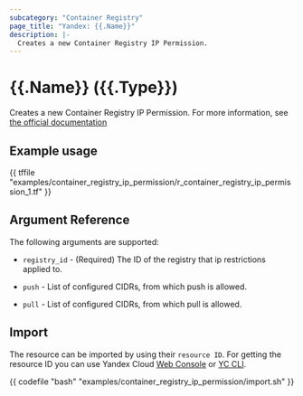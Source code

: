 ```yaml
---
subcategory: "Container Registry"
page_title: "Yandex: {{.Name}}"
description: |-
  Creates a new Container Registry IP Permission.
---
```


# {{.Name}} ({{.Type}})

Creates a new Container Registry IP Permission. For more information, see [the official documentation](https://yandex.cloud/docs/container-registry/operations/registry/registry-access)

## Example usage

{{ tffile "examples/container_registry_ip_permission/r_container_registry_ip_permission_1.tf" }}

## Argument Reference

The following arguments are supported:

* `registry_id` - (Required) The ID of the registry that ip restrictions applied to.

* `push` - List of configured CIDRs, from which push is allowed.

* `pull` - List of configured CIDRs, from which pull is allowed.


## Import

The resource can be imported by using their `resource ID`. For getting the resource ID you can use Yandex Cloud [Web Console](https://console.yandex.cloud) or [YC CLI](https://yandex.cloud/docs/cli/quickstart).

{{ codefile "bash" "examples/container_registry_ip_permission/import.sh" }}

